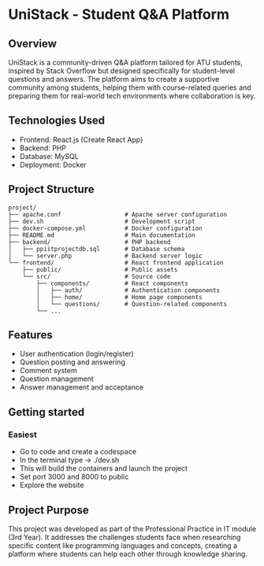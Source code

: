 # UniStack - Student Q&A Platform  

## Overview
UniStack is a community-driven Q&A platform tailored for ATU students, inspired by Stack Overflow but designed specifically for student-level questions and answers. The platform aims to create a supportive community among students, helping them with course-related queries and preparing them for real-world tech environments where collaboration is key.  

## Technologies Used  
- Frontend: React.js (Create React App)
- Backend: PHP
- Database: MySQL
- Deployment: Docker

## Project Structure
```plaintext
project/
├── apache.conf                  # Apache server configuration
├── dev.sh                       # Development script
├── docker-compose.yml           # Docker configuration
├── README.md                    # Main documentation
├── backend/                     # PHP backend
│   ├── ppiitprojectdb.sql       # Database schema
│   └── server.php               # Backend server logic
└── frontend/                    # React frontend application
    ├── public/                  # Public assets
    └── src/                     # Source code
        ├── components/          # React components
        │   ├── auth/            # Authentication components
        │   ├── home/            # Home page components
        │   └── questions/       # Question-related components
        └── ...
```

## Features
- User authentication (login/register)
- Question posting and answering
- Comment system
- Question management
- Answer management and acceptance

## Getting started
### Easiest
- Go to code and create a codespace
- In the terminal type -> ./dev.sh
- This will build the containers and launch the project
- Set port 3000 and 8000 to public
- Explore the website

## Project Purpose
This project was developed as part of the Professional Practice in IT module (3rd Year). It addresses the challenges students face when researching specific content like programming languages and concepts, creating a platform where students can help each other through knowledge sharing.